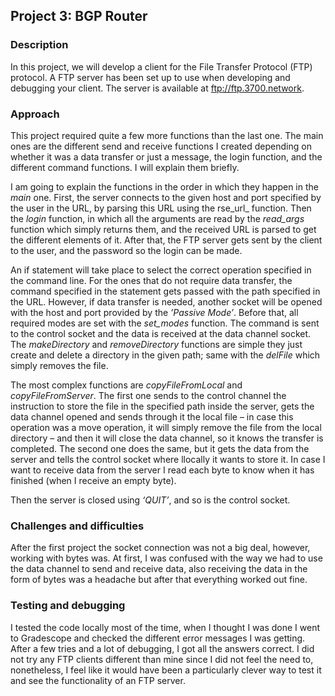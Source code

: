## Project 3: BGP Router 
 
### Description 
In this project, we will develop a client for the File Transfer Protocol (FTP) protocol. A FTP server has been set up to use when developing and debugging your client. The server is available at ftp://ftp.3700.network. 
 
### Approach 

This project required quite a few more functions than the last one. The main ones are the different send and receive functions I created depending on whether it was a data transfer or just a message, the login function, and the different command functions. I will explain them briefly. 

I am going to explain the functions in the order in which they happen in the _main_ one. First, the server connects to the given host and port specified by the user in the URL, by parsing this URL using the rse_url_ function. Then the _login_ function, in which all the arguments are read by the _read_args_ function which simply returns them, and the received URL is parsed to get the different elements of it. After that, the FTP server gets sent by the client to the user, and the password so the login can be made. 

An if statement will take place to select the correct operation specified in the command line. For the ones that do not require data transfer, the command specified in the statement gets passed with the path specified in the URL. However, if data transfer is needed, another socket will be opened with the host and port provided by the _’Passive Mode’_. Before that, all required modes are set with the _set_modes_ function. The command is sent to the control socket and the data is received at the data channel socket. The _makeDirectory_ and _removeDirectory_ functions are simple they just create and delete a directory in the given path; same with the _delFile_ which simply removes the file. 

The most complex functions are _copyFileFromLocal_ and _copyFileFromServer_. The first one sends to the control channel the instruction to store the file in the specified path inside the server, gets the data channel opened and sends through it the local file – in case this operation was a move operation, it will simply remove the file from the local directory – and then it will close the data channel, so it knows the transfer is completed. The second one does the same, but it gets the data from the server and tells the control socket where llocally it wants to store it. In case I want to receive data from the server I read each byte to know when it has finished (when I receive an empty byte). 

Then the server is closed using _‘QUIT’_, and so is the control socket. 
 
### Challenges and difficulties 
After the first project the socket connection was not a big deal, however, working with bytes was. At first, I was confused with the way we had to use the data channel to send and receive data, also receiving the data in the form of bytes was a headache but after that everything worked out fine. 

### Testing and debugging 
I tested the code locally most of the time, when I thought I was done I went to Gradescope and checked the different error messages I was getting. After a few tries and a lot of debugging, I got all the answers correct. I did not try any FTP clients different than mine since I did not feel the need to, nonetheless, I feel like it would have been a particularly clever way to test it and see the functionality of an FTP server. 

 

